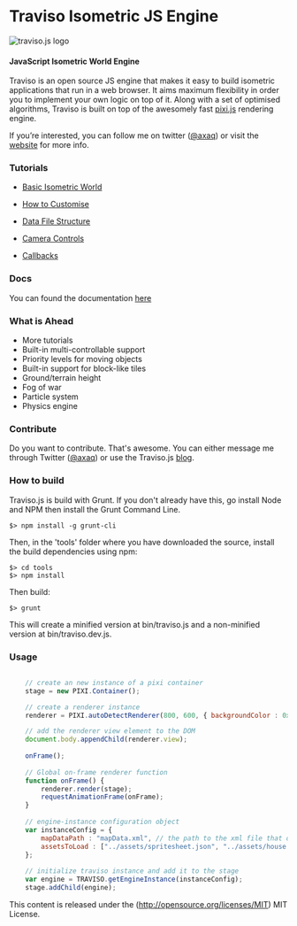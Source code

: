 Traviso Isometric JS Engine 
=============

![traviso.js logo](http://www.travisojs.com/img/logo_small.jpg) 

#### JavaScript Isometric World Engine ####

Traviso is an open source JS engine that makes it easy to build isometric 
applications that run in a web browser. It aims maximum flexibility in 
order you to implement your own logic on top of it. Along with a set of 
optimised algorithms, Traviso is built on top of the awesomely fast 
[pixi.js](http://www.pixijs.com) rendering engine.

If you’re interested, you can follow me on twitter
([@axaq](https://twitter.com/axaq)) or visit the 
[website](<http://www.travisojs.com/>) for more info.



### Tutorials ###

- [Basic Isometric World](<http://www.travisojs.com/blog/tutorial/2015/03/15/basic-isometric-world.html>)

- [How to Customise](<http://www.travisojs.com/blog/tutorial/2015/03/15/engine-configuration.html>)

- [Data File Structure](<http://www.travisojs.com/blog/tutorial/2015/03/15/data-file-structure.htmll>)

- [Camera Controls](<http://www.travisojs.com/blog/demo/2015/03/20/camera-controls.html>)

- [Callbacks](<http://www.travisojs.com/blog/demo/2015/03/21/how-to-use-callbacks.html>)



### Docs ###

You can found the documentation [here](<http://www.travisojs.com/docs/>)


### What is Ahead ###

* More tutorials
* Built-in multi-controllable support
* Priority levels for moving objects
* Built-in support for block-like tiles
* Ground/terrain height
* Fog of war
* Particle system
* Physics engine

### Contribute ###

Do you want to contribute. That's awesome. You can either message me through Twitter ([@axaq](https://twitter.com/axaq)) or use the Traviso.js [blog](http://www.travisojs.com/blog/).

### How to build ###

Traviso.js is build with Grunt. If you don't already have this, go install Node and NPM then install the Grunt Command Line.

```
$> npm install -g grunt-cli
```

Then, in the 'tools' folder where you have downloaded the source, install the build dependencies using npm:

```
$> cd tools
$> npm install
```

Then build:

```
$> grunt
```

This will create a minified version at bin/traviso.js and a non-minified version at bin/traviso.dev.js.



### Usage ###

```javascript

	// create an new instance of a pixi container
	stage = new PIXI.Container();

	// create a renderer instance
	renderer = PIXI.autoDetectRenderer(800, 600, { backgroundColor : 0xFFFFFF });

	// add the renderer view element to the DOM
	document.body.appendChild(renderer.view);
	
	onFrame();
	
	// Global on-frame renderer function
	function onFrame() {
		renderer.render(stage);
		requestAnimationFrame(onFrame); 
	}
	
	// engine-instance configuration object
	var instanceConfig = {
    	mapDataPath : "mapData.xml", // the path to the xml file that defines map data, required
        assetsToLoad : ["../assets/spritesheet.json", "../assets/house.png"], // array of paths to the assets that are desired to be loaded by traviso, no need to use if assets are already loaded to PIXI cache, default null
    };
    
    // initialize traviso instance and add it to the stage
    var engine = TRAVISO.getEngineInstance(instanceConfig);
    stage.addChild(engine);

```

This content is released under the (http://opensource.org/licenses/MIT) MIT License.


